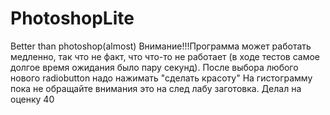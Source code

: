 # PhotoshopLite
Better than photoshop(almost)
Внимание!!!Программа может работать медленно, так что не факт, что что-то не работает
(в ходе тестов самое долгое время ожидания было пару секунд).
После выбора любого нового radiobutton надо нажимать "сделать красоту"
На гистограмму пока не обращайте внимания это на след лабу заготовка.
Делал на оценку 40
